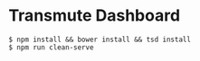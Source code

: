# Transmute Dashboard

```
$ npm install && bower install && tsd install
$ npm run clean-serve
```

